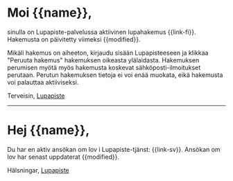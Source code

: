 # Moi {{name}},

sinulla on Lupapiste-palvelussa aktiivinen lupahakemus {{link-fi}}. Hakemusta on p&auml;ivitetty viimeksi {{modified}}.

Mikäli hakemus on aiheeton, kirjaudu sisään Lupapisteeseen ja klikkaa "Peruuta hakemus" hakemuksen oikeasta ylälaidasta. Hakemuksen perumisen myötä myös hakemusta koskevat sähköposti-ilmoitukset perutaan. Perutun hakemuksen tietoja ei voi enää muokata, eikä hakemusta voi palauttaa aktiiviseksi.

Terveisin,
[Lupapiste](https://www.lupapiste.fi/)

---

# Hej {{name}},

Du har en aktiv ans&ouml;kan om lov i Lupapiste-tj&auml;nst: {{link-sv}}. Ans&ouml;kan om lov har senast uppdaterat {{modified}}.

Hälsningar,
[Lupapiste](https://www.lupapiste.fi/)
